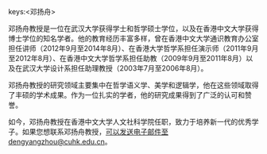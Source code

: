 keys:<邓扬舟>


邓扬舟教授是一位在武汉大学获得学士和哲学硕士学位，以及在香港中文大学获得博士学位的知名学者。他的教育经历丰富多样，曾在香港中文大学通识教育办公室担任讲师（2012年9月至2014年8月）、在香港大学哲学系担任演示师（2011年9月至2012年8月）、在香港中文大学哲学系担任助教（2009年9月至2011年8月）以及在武汉大学设计系担任助理教授（2003年7月至2006年8月）。

邓扬舟教授的研究领域主要集中在哲学语义学、美学和逻辑学，他在这些领域取得了丰硕的学术成果。作为一位扎实的学者，他的研究成果得到了广泛的认可和赞誉。

如今，邓扬舟教授在香港中文大学人文社科学院任职，致力于培养新一代的优秀学子。如果您想联系邓扬舟教授，可以发送电子邮件至dengyangzhou@cuhk.edu.cn。